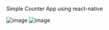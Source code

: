 Simple Counter App using react-native 



![image](https://user-images.githubusercontent.com/110679720/198888771-5db2a7ef-44b8-4c9b-b4c8-12686512f37f.png)
![image](https://user-images.githubusercontent.com/110679720/198888760-4a3e43c3-f67f-4bc4-a894-ae004eb8955c.png)
